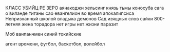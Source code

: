 КЛАСС УБИЙЦ РЕ ЗЕРО аянакоджи хельсинг князь тьмы коносуба сага о виланде титаны сао евангелион во время апокалипсиса Непризнанный школой владыка демонов Сад изящных слов сайки 800-летняя жена торадора нет игры нет жизни паразит

Моб ванпанчмен синий токийские


агент времени, футбол, баскетбол, волейбол